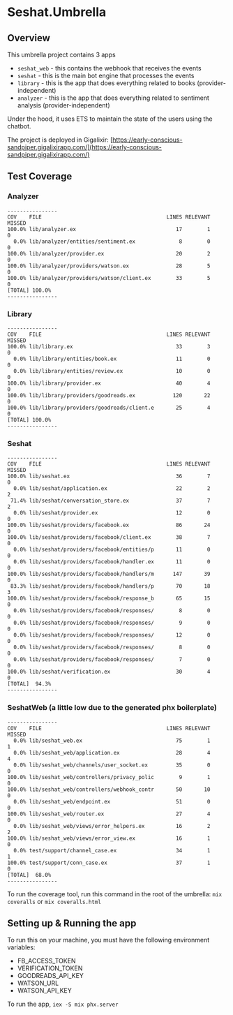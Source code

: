 # Seshat.Umbrella

## Overview

This umbrella project contains 3 apps

  - `seshat_web` - this contains the webhook that receives the events
  - `seshat` - this is the main bot engine that processes the events
  - `library` - this is the app that does everything related to books (provider-independent)
  - `analyzer` - this is the app that does everything related to sentiment analysis (provider-independent)

Under the hood, it uses ETS to maintain the state of the users using the chatbot.

The project is deployed in Gigalixir: [https://early-conscious-sandpiper.gigalixirapp.com/](https://early-conscious-sandpiper.gigalixirapp.com/)

## Test Coverage

### Analyzer

```
----------------
COV    FILE                                        LINES RELEVANT   MISSED
100.0% lib/analyzer.ex                                17        1        0
  0.0% lib/analyzer/entities/sentiment.ex              8        0        0
100.0% lib/analyzer/provider.ex                       20        2        0
100.0% lib/analyzer/providers/watson.ex               28        5        0
100.0% lib/analyzer/providers/watson/client.ex        33        5        0
[TOTAL] 100.0%
----------------
```

### Library

```
----------------
COV    FILE                                        LINES RELEVANT   MISSED
100.0% lib/library.ex                                 33        3        0
  0.0% lib/library/entities/book.ex                   11        0        0
  0.0% lib/library/entities/review.ex                 10        0        0
100.0% lib/library/provider.ex                        40        4        0
100.0% lib/library/providers/goodreads.ex            120       22        0
100.0% lib/library/providers/goodreads/client.e       25        4        0
[TOTAL] 100.0%
----------------
```

### Seshat

```
----------------
COV    FILE                                        LINES RELEVANT   MISSED
100.0% lib/seshat.ex                                  36        7        0
  0.0% lib/seshat/application.ex                      22        2        2
 71.4% lib/seshat/conversation_store.ex               37        7        2
  0.0% lib/seshat/provider.ex                         12        0        0
100.0% lib/seshat/providers/facebook.ex               86       24        0
100.0% lib/seshat/providers/facebook/client.ex        38        7        0
  0.0% lib/seshat/providers/facebook/entities/p       11        0        0
  0.0% lib/seshat/providers/facebook/handler.ex       11        0        0
100.0% lib/seshat/providers/facebook/handlers/m      147       39        0
 83.3% lib/seshat/providers/facebook/handlers/p       70       18        3
100.0% lib/seshat/providers/facebook/response_b       65       15        0
  0.0% lib/seshat/providers/facebook/responses/        8        0        0
  0.0% lib/seshat/providers/facebook/responses/        9        0        0
  0.0% lib/seshat/providers/facebook/responses/       12        0        0
  0.0% lib/seshat/providers/facebook/responses/        8        0        0
  0.0% lib/seshat/providers/facebook/responses/        7        0        0
100.0% lib/seshat/verification.ex                     30        4        0
[TOTAL]  94.3%
----------------
```

### SeshatWeb (a little low due to the generated phx boilerplate)

```
----------------
COV    FILE                                        LINES RELEVANT   MISSED
  0.0% lib/seshat_web.ex                              75        1        1
  0.0% lib/seshat_web/application.ex                  28        4        4
  0.0% lib/seshat_web/channels/user_socket.ex         35        0        0
100.0% lib/seshat_web/controllers/privacy_polic        9        1        0
100.0% lib/seshat_web/controllers/webhook_contr       50       10        0
  0.0% lib/seshat_web/endpoint.ex                     51        0        0
100.0% lib/seshat_web/router.ex                       27        4        0
  0.0% lib/seshat_web/views/error_helpers.ex          16        2        2
100.0% lib/seshat_web/views/error_view.ex             16        1        0
  0.0% test/support/channel_case.ex                   34        1        1
100.0% test/support/conn_case.ex                      37        1        0
[TOTAL]  68.0%
----------------
```

To run the coverage tool, run this command in the root of the umbrella: `mix coveralls` or `mix coveralls.html`

## Setting up & Running the app

To run this on your machine, you must have the following environment variables:

  - FB_ACCESS_TOKEN
  - VERIFICATION_TOKEN
  - GOODREADS_API_KEY
  - WATSON_URL
  - WATSON_API_KEY

To run the app, `iex -S mix phx.server`